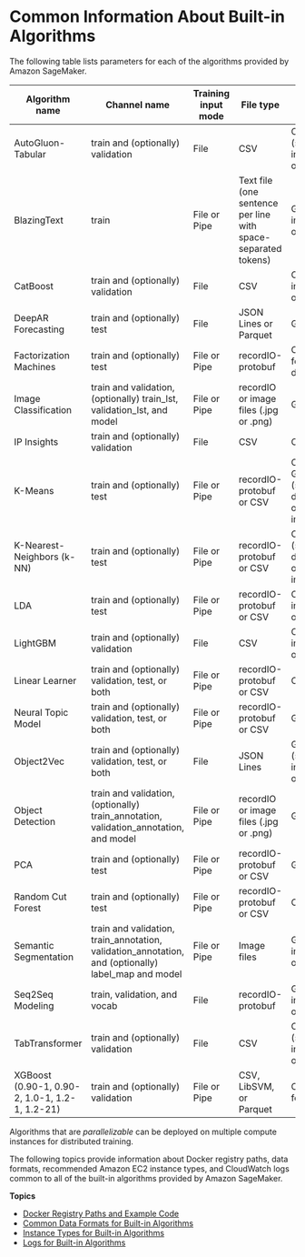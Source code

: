 # Common Information About Built\-in Algorithms<a name="common-info-all-im-models"></a>

The following table lists parameters for each of the algorithms provided by Amazon SageMaker\.


| Algorithm name | Channel name | Training input mode | File type | Instance class | Parallelizable | 
| --- | --- | --- | --- | --- | --- | 
| AutoGluon\-Tabular | train and \(optionally\) validation | File | CSV | CPU or GPU \(single instance only\) | No | 
| BlazingText | train | File or Pipe | Text file \(one sentence per line with space\-separated tokens\)  | GPU \(single instance only\) or CPU | No | 
| CatBoost | train and \(optionally\) validation | File | CSV | CPU \(single instance only\) | No | 
| DeepAR Forecasting | train and \(optionally\) test | File | JSON Lines or Parquet | GPU or CPU | Yes | 
| Factorization Machines | train and \(optionally\) test | File or Pipe | recordIO\-protobuf | CPU \(GPU for dense data\) | Yes | 
| Image Classification | train and validation, \(optionally\) train\_lst, validation\_lst, and model | File or Pipe | recordIO or image files \(\.jpg or \.png\)  | GPU | Yes | 
| IP Insights | train and \(optionally\) validation | File | CSV | CPU or GPU | Yes | 
| K\-Means | train and \(optionally\) test | File or Pipe | recordIO\-protobuf or CSV | CPU or GPUCommon \(single GPU device on one or more instances\) | No | 
| K\-Nearest\-Neighbors \(k\-NN\) | train and \(optionally\) test | File or Pipe | recordIO\-protobuf or CSV | CPU or GPU \(single GPU device on one or more instances\) | Yes | 
| LDA | train and \(optionally\) test | File or Pipe | recordIO\-protobuf or CSV | CPU \(single instance only\) | No | 
| LightGBM | train and \(optionally\) validation | File | CSV | CPU \(single instance only\) | No | 
| Linear Learner | train and \(optionally\) validation, test, or both | File or Pipe | recordIO\-protobuf or CSV | CPU or GPU | Yes | 
| Neural Topic Model | train and \(optionally\) validation, test, or both | File or Pipe | recordIO\-protobuf or CSV | GPU or CPU | Yes | 
| Object2Vec | train and \(optionally\) validation, test, or both | File | JSON Lines  | GPU or CPU \(single instance only\) | No | 
| Object Detection | train and validation, \(optionally\) train\_annotation, validation\_annotation, and model | File or Pipe | recordIO or image files \(\.jpg or \.png\)  | GPU | Yes | 
| PCA | train and \(optionally\) test | File or Pipe | recordIO\-protobuf or CSV | GPU or CPU | Yes | 
| Random Cut Forest | train and \(optionally\) test | File or Pipe | recordIO\-protobuf or CSV | CPU | Yes | 
| Semantic Segmentation | train and validation, train\_annotation, validation\_annotation, and \(optionally\) label\_map and model | File or Pipe | Image files | GPU \(single instance only\) | No | 
| Seq2Seq Modeling | train, validation, and vocab | File | recordIO\-protobuf | GPU \(single instance only\) | No | 
| TabTransformer | train and \(optionally\) validation | File | CSV | CPU or GPU \(single instance only\) | No | 
| XGBoost \(0\.90\-1, 0\.90\-2, 1\.0\-1, 1\.2\-1, 1\.2\-21\) | train and \(optionally\) validation | File or Pipe | CSV, LibSVM, or Parquet | CPU \(or GPU for 1\.2\-1\) | Yes | 

Algorithms that are *parallelizable* can be deployed on multiple compute instances for distributed training\.

The following topics provide information about Docker registry paths, data formats, recommended Amazon EC2 instance types, and CloudWatch logs common to all of the built\-in algorithms provided by Amazon SageMaker\.

**Topics**
+ [Docker Registry Paths and Example Code](sagemaker-algo-docker-registry-paths.md)
+ [Common Data Formats for Built\-in Algorithms](sagemaker-algo-common-data-formats.md)
+ [Instance Types for Built\-in Algorithms](cmn-info-instance-types.md)
+ [Logs for Built\-in Algorithms](common-info-all-sagemaker-models-logs.md)